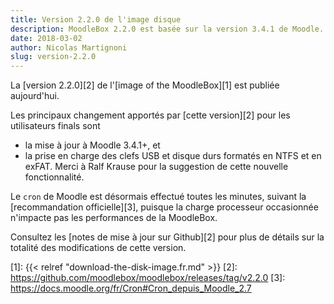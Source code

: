 ```yaml
---
title: Version 2.2.0 de l'image disque
description: MoodleBox 2.2.0 est basée sur la version 3.4.1 de Moodle. Diverses améliorations sont également présentes.
date: 2018-03-02
author: Nicolas Martignoni
slug: version-2.2.0
---
```


La [version 2.2.0][2] de l'[image of the MoodleBox][1] est publiée aujourd'hui.

Les principaux changement apportés par [cette version][2] pour les utilisateurs finals sont
- la mise à jour à Moodle 3.4.1+, et
- la prise en charge des clefs USB et disque durs formatés en NTFS et en exFAT. Merci à Ralf Krause pour la suggestion de cette nouvelle fonctionnalité.

Le `cron` de Moodle est désormais effectué toutes les minutes, suivant la [recommandation officielle][3], puisque la charge processeur occasionnée n'impacte pas les performances de la MoodleBox.

Consultez les [notes de mise à jour sur Github][2] pour plus de détails sur la totalité des modifications de cette version.

 [1]: {{< relref "download-the-disk-image.fr.md" >}}
 [2]: https://github.com/moodlebox/moodlebox/releases/tag/v2.2.0
 [3]: https://docs.moodle.org/fr/Cron#Cron_depuis_Moodle_2.7
